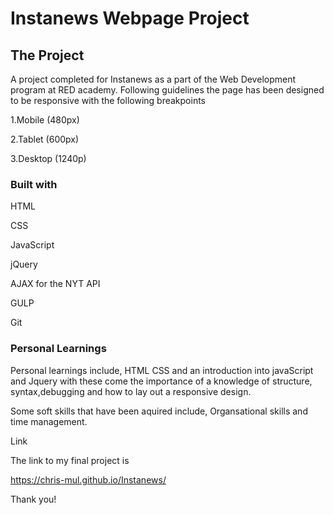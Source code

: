 
# Instanews Webpage Project

  
  

## The Project

  

A project completed for Instanews as a part of the Web Development program at RED academy. Following guidelines the page has been designed to be responsive with the following breakpoints

  
1.Mobile (480px)

2.Tablet (600px)

3.Desktop (1240p)



  
  
### Built with

HTML

CSS

JavaScript

jQuery

AJAX for the NYT API

GULP

Git

  
  
  

### Personal Learnings

Personal learnings include, HTML CSS and an introduction into javaScript and Jquery with these come the importance of a knowledge of structure, syntax,debugging and how to lay out a responsive design.


  

Some soft skills that have been aquired include, Organsational skills and time management.

  
  
  
  
  
  
  
  
  

Link

The link to my final project is

https://chris-mul.github.io/Instanews/

  
  
  

Thank you!
